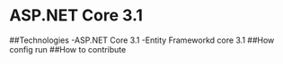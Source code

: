 # ASP.NET Core 3.1
##Technologies
-ASP.NET Core 3.1
-Entity Frameworkd core 3.1
##How config run
##How to contribute